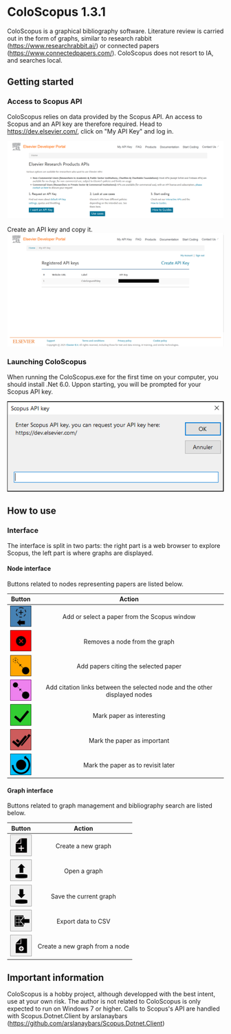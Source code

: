 # ColoScopus 1.3.1

ColoScopus is a graphical bibliography software. Literature review is carried out in the form of graphs, similar to research rabbit (https://www.researchrabbit.ai/) or connected papers (https://www.connectedpapers.com/). ColoScopus does not resort to IA, and searches local.

## Getting started

### Access to Scopus API
ColoScopus relies on data provided by the Scopus API. An access to Scopus and an API key are therefore required.
Head to https://dev.elsevier.com/, click on "My API Key" and log in. 

![alt text](<markdown images/Scopus dev portal.PNG>)

Create an API key and copy it.
![alt text](<markdown images/Scopus dev portal api key created.PNG>)


### Launching ColoScopus
When running the ColoScopus.exe for the first time on your computer, you should install .Net 6.0. Uppon starting, you will be prompted for your Scopus API key.

![alt text](<markdown images/Enter API key.PNG>)

## How to use



### Interface

The interface is split in two parts: the right part is a web browser to explore Scopus, the left part is where graphs are displayed. 

#### Node interface

Buttons related to nodes representing papers are listed below.

|Button|Action|
| :-----------: | :-----------: |
| ![alt text](<markdown images/add.png>) | Add or select a paper from the Scopus window |
| ![alt text](<markdown images/del.png>) | Removes a node from the graph |
| ![alt text](<markdown images/cite.png>) | Add papers citing the selected paper |
| ![alt text](<markdown images/link.png>) | Add citation links between the selected node and the other displayed nodes|
| ![alt text](<markdown images/interesting.png>) | Mark paper as interesting |
| ![alt text](<markdown images/important.png>) | Mark the paper as important |
| ![alt text](<markdown images/revisit.png>) | Mark the paper as to revisit later |

#### Graph interface

Buttons related to graph management and bibliography search are listed below.

|Button|Action|
| :-----------: | :-----------: |
| ![alt text](<markdown images/new_graph.png>) | Create a new graph |
| ![alt text](<markdown images/load.png>) | Open a graph |
| ![alt text](<markdown images/save.png>) | Save the current graph |
| ![alt text](<markdown images/export_csv.png>) | Export data to CSV |
| ![alt text](<markdown images/new_from_node.png>) | Create a new graph from a node |


## Important information

ColoScopus is a hobby project, although developped with the best intent, use at your own risk. The author is not related to 
ColoScopus is only expected to run on Windows 7 or higher. 
Calls to Scopus's API are handled with Scopus.Dotnet.Client by arslanaybars (https://github.com/arslanaybars/Scopus.Dotnet.Client)
